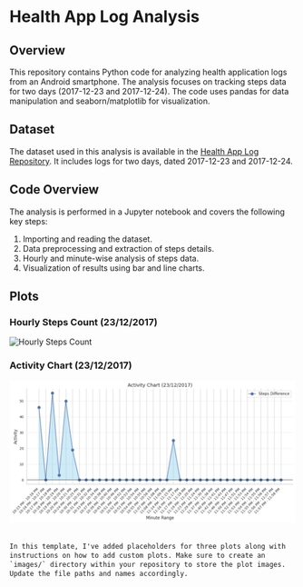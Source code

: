 # Health App Log Analysis

## Overview

This repository contains Python code for analyzing health application logs from an Android smartphone. The analysis focuses on tracking steps data for two days (2017-12-23 and 2017-12-24). The code uses pandas for data manipulation and seaborn/matplotlib for visualization.

## Dataset

The dataset used in this analysis is available in the [Health App Log Repository](https://github.com/nishantparihar/loghub/tree/master/HealthApp). It includes logs for two days, dated 2017-12-23 and 2017-12-24.


## Code Overview

The analysis is performed in a Jupyter notebook and covers the following key steps:

1. Importing and reading the dataset.
2. Data preprocessing and extraction of steps details.
3. Hourly and minute-wise analysis of steps data.
4. Visualization of results using bar and line charts.


## Plots

### Hourly Steps Count (23/12/2017)

![Hourly Steps Count](images/hourly_steps_count_23.png)

### Activity Chart (23/12/2017)

![Activity Chart](images/activity_chart_23.png)



```

In this template, I've added placeholders for three plots along with instructions on how to add custom plots. Make sure to create an `images/` directory within your repository to store the plot images. Update the file paths and names accordingly.
